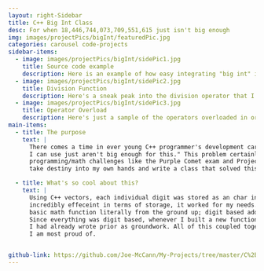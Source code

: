 ```yaml
---
layout: right-Sidebar
title: C++ Big Int Class
desc: For when 18,446,744,073,709,551,615 just isn't big enough
img: images/projectPics/bigInt/featuredPic.jpg
categories: carousel code-projects
sidebar-items:
  - image: images/projectPics/bigInt/sidePic1.jpg
    title: Source code example
    description: Here is an example of how easy integrating "big int" into your project can be! Its just like any other numeral data-type
  - image: images/projectPics/bigInt/sidePic2.jpg
    title: Division Function
    description: Here's a sneak peak into the division operator that I wrote for the class.
  - image: images/projectPics/bigInt/sidePic3.jpg
    title: Operator Overload
    description: Here's just a sample of the operators overloaded in order to make the user experience as streamlined as possible.
main-items:
  - title: The purpose
    text: |
      There comes a time in ever young C++ programmer's development career in which they realize, "the numbers
      I can use just aren't big enough for this." This problem certainly happened for me quite a big during
      programming/math challenges like the Purple Comet exam and Project Euler problems; and honestly I was sick of it. I decided to
      take destiny into my own hands and write a class that solved this issue.

  - title: What's so cool about this?
    text: |
      Using C++ vectors, each individual digit was stored as an char in an "int" vector. While not
      incredibly effeceint in terms of storage, it worked for my needs. From here I implimented every
      basic math function literally from the ground up; digit based addition, semi-repeated addition for multiplication, etc.
      Since everything was digit based, whenever I built a new function, I could only use the functions
      I had already wrote prior as groundwork. All of this coupled together makes this one of the projects
      I am most proud of.


github-link: https://github.com/Joe-McCann/My-Projects/tree/master/C%2B%2B/C%20%2B%2B%20Big%20Integer%20Class
---
```

